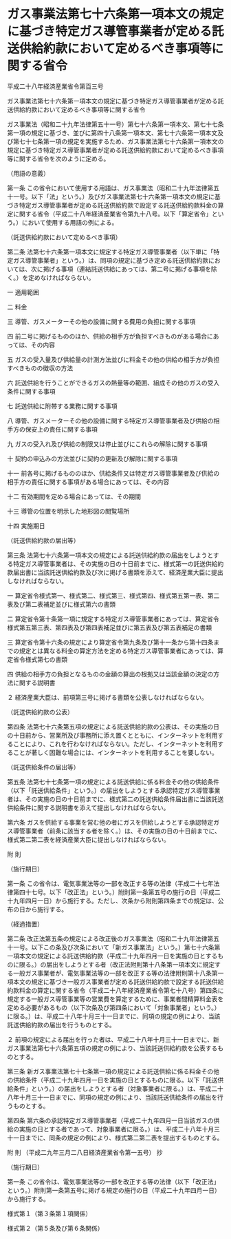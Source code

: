 # ガス事業法第七十六条第一項本文の規定に基づき特定ガス導管事業者が定める託送供給約款において定めるべき事項等に関する省令

平成二十八年経済産業省令第百三号

ガス事業法第七十六条第一項本文の規定に基づき特定ガス導管事業者が定める託送供給約款において定めるべき事項等に関する省令

ガス事業法（昭和二十九年法律第五十一号）第七十六条第一項本文、第七十七条第一項の規定に基づき、並びに第四十八条第一項本文、第七十六条第一項本文及び第七十七条第一項の規定を実施するため、ガス事業法第七十六条第一項本文の規定に基づき特定ガス導管事業者が定める託送供給約款において定めるべき事項等に関する省令を次のように定める。

（用語の意義）

第一条 この省令において使用する用語は、ガス事業法（昭和二十九年法律第五十一号。以下「法」という。）及びガス事業法第七十六条第一項本文の規定に基づき特定ガス導管事業者が定める託送供給約款で設定する託送供給約款料金の算定に関する省令（平成二十八年経済産業省令第九十八号。以下「算定省令」という。）において使用する用語の例による。

（託送供給約款において定めるべき事項）

第二条 法第七十六条第一項本文に規定する特定ガス導管事業者（以下単に「特定ガス導管事業者」という。）は、同項の規定に基づき定める託送供給約款においては、次に掲げる事項（連結託送供給にあっては、第二号に掲げる事項を除く。）を定めなければならない。

一 適用範囲

二 料金

三 導管、ガスメーターその他の設備に関する費用の負担に関する事項

四 前二号に掲げるもののほか、供給の相手方が負担すべきものがある場合にあっては、その内容

五 ガスの受入量及び供給量の計測方法並びに料金その他の供給の相手方が負担すべきものの徴収の方法

六 託送供給を行うことができるガスの熱量等の範囲、組成その他のガスの受入条件に関する事項

七 託送供給に附帯する業務に関する事項

八 導管、ガスメーターその他の設備に関する特定ガス導管事業者及び供給の相手方の保安上の責任に関する事項

九 ガスの受入れ及び供給の制限又は停止並びにこれらの解除に関する事項

十 契約の申込みの方法並びに契約の更新及び解除に関する事項

十一 前各号に掲げるもののほか、供給条件又は特定ガス導管事業者及び供給の相手方の責任に関する事項がある場合にあっては、その内容

十二 有効期間を定める場合にあっては、その期間

十三 導管の位置を明示した地形図の閲覧場所

十四 実施期日

（託送供給約款の届出等）

第三条 法第七十六条第一項本文の規定による託送供給約款の届出をしようとする特定ガス導管事業者は、その実施の日の十日前までに、様式第一の託送供給約款届出書に当該託送供給約款及び次に掲げる書類を添えて、経済産業大臣に提出しなければならない。

一 算定省令様式第一、様式第二、様式第三、様式第四、様式第五第一表、第二表及び第二表補足並びに様式第六の書類

二 算定省令第十条第一項に規定する特定ガス導管事業者にあっては、算定省令様式第五第三表、第四表及び第四表補足並びに第五表及び第五表補足の書類

三 算定省令第十六条の規定により算定省令第九条及び第十一条から第十四条までの規定とは異なる料金の算定方法を定める特定ガス導管事業者にあっては、算定省令様式第七の書類

四 供給の相手方の負担となるものの金額の算出の根拠又は当該金額の決定の方法に関する説明書

２ 経済産業大臣は、前項第三号に掲げる書類を公表しなければならない。

（託送供給約款の公表）

第四条 法第七十六条第五項の規定による託送供給約款の公表は、その実施の日の十日前から、営業所及び事務所に添え置くとともに、インターネットを利用することにより、これを行わなければならない。ただし、インターネットを利用することが著しく困難な場合には、インターネットを利用することを要しない。

（託送供給条件の届出等）

第五条 法第七十七条第一項の規定による託送供給に係る料金その他の供給条件（以下「託送供給条件」という。）の届出をしようとする承認特定ガス導管事業者は、その実施の日の十日前までに、様式第二の託送供給条件届出書に当該託送供給条件に関する説明書を添えて提出しなければならない。

第六条 ガスを供給する事業を営む他の者にガスを供給しようとする承認特定ガス導管事業者（前条に該当する者を除く。）は、その実施の日の十日前までに、様式第二第二表を経済産業大臣に提出しなければならない。

附 則

（施行期日）

第一条 この省令は、電気事業法等の一部を改正する等の法律（平成二十七年法律第四十七号。以下「改正法」という。）附則第一条第五号の施行の日（平成二十九年四月一日）から施行する。ただし、次条から附則第四条までの規定は、公布の日から施行する。

（経過措置）

第二条 改正法第五条の規定による改正後のガス事業法（昭和二十九年法律第五十一号。以下この条及び次条において「新ガス事業法」という。）第七十六条第一項本文の規定による託送供給約款（平成二十九年四月一日を実施の日とするものに限る。）の届出をしようとする者（改正法附則第十八条第一項本文に規定する一般ガス事業者が、電気事業法等の一部を改正する等の法律附則第十八条第一項本文の規定に基づき一般ガス事業者が定める託送供給約款で設定する託送供給約款料金の算定に関する省令（平成二十八年経済産業省令第七十八号）第四条に規定する一般ガス導管事業等の営業費を算定するために、事業者間精算料金表を定める必要があるもの（以下次条及び第四条において「対象事業者」という。）に限る。）は、平成二十八年十月三十一日までに、同項の規定の例により、当該託送供給約款の届出を行うものとする。

２ 前項の規定による届出を行った者は、平成二十八年十月三十一日までに、新ガス事業法第七十六条第五項の規定の例により、当該託送供給約款を公表するものとする。

第三条 新ガス事業法第七十七条第一項の規定による託送供給に係る料金その他の供給条件（平成二十九年四月一日を実施の日とするものに限る。以下「託送供給条件」という。）の届出をしようとする者（対象事業者に限る。）は、平成二十八年十月三十一日までに、同項の規定の例により、当該託送供給条件の届出を行うものとする。

第四条 第六条の承認特定ガス導管事業者（平成二十九年四月一日当該ガスの供給の実施の日とする者であって、対象事業者に限る。）は、平成二十八年十月三十一日までに、同条の規定の例により、様式第二第二表を提出するものとする。

附 則 （平成二九年三月二八日経済産業省令第一五号） 抄

（施行期日）

第一条 この省令は、電気事業法等の一部を改正する等の法律（以下「改正法」という。）附則第一条第五号に掲げる規定の施行の日（平成二十九年四月一日）から施行する。

様式第１（第３条第１項関係）

[](/./pict/H28F150103_001.pdf)

様式第２（第５条及び第６条関係）

[](/./pict/H28F150103_002.pdf)
